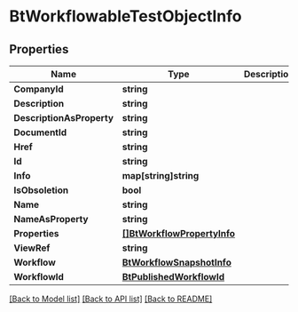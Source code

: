 # BtWorkflowableTestObjectInfo

## Properties

Name | Type | Description | Notes
------------ | ------------- | ------------- | -------------
**CompanyId** | **string** |  | [optional] 
**Description** | **string** |  | [optional] 
**DescriptionAsProperty** | **string** |  | [optional] 
**DocumentId** | **string** |  | [optional] 
**Href** | **string** |  | [optional] 
**Id** | **string** |  | [optional] 
**Info** | **map[string]string** |  | [optional] 
**IsObsoletion** | **bool** |  | [optional] 
**Name** | **string** |  | [optional] 
**NameAsProperty** | **string** |  | [optional] 
**Properties** | [**[]BtWorkflowPropertyInfo**](BTWorkflowPropertyInfo.md) |  | [optional] 
**ViewRef** | **string** |  | [optional] 
**Workflow** | [**BtWorkflowSnapshotInfo**](BTWorkflowSnapshotInfo.md) |  | [optional] 
**WorkflowId** | [**BtPublishedWorkflowId**](BTPublishedWorkflowId.md) |  | [optional] 

[[Back to Model list]](../README.md#documentation-for-models) [[Back to API list]](../README.md#documentation-for-api-endpoints) [[Back to README]](../README.md)


